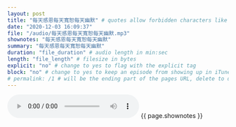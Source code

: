 ```yaml
---
layout: post
title: "每天感恩每天寬恕每天幽默" # quotes allow forbidden characters like the colon
date: "2020-12-03 16:09:37"
file: "/audio/每天感恩每天寬恕每天幽默.mp3"
shownotes: "每天感恩每天寬恕每天幽默"
summary: "每天感恩每天寬恕每天幽默"
duration: "file_duration" # audio length in min:sec
length: "file_length" # filesize in bytes
explicit: "no" # change to yes to flag with the explicit tag
block: "no" # change to yes to keep an episode from showing up in iTunes
# permalink: /1 # will be the ending part of the pages URL, delete to default to the title
---
```


<audio controls>
<source src="{{site.url}}{{site.baseurl}}{{ page.file }}" type="audio/x-mp3">
Your browser does not support the audio element.
</audio>
{{ page.shownotes }}
